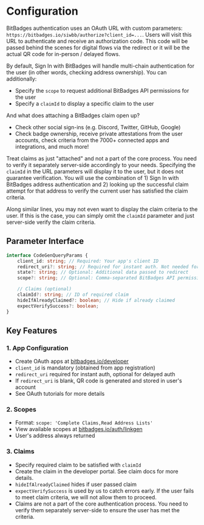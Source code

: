 # Configuration

BitBadges authentication uses an OAuth URL with custom parameters: `https://bitbadges.io/siwbb/authorize?client_id=...`. Users will visit this URL to authenticate and receive an authorization code. This code will be passed behind the scenes for digital flows via the redirect or it will be the actual QR code for in-person / delayed flows.

By default, Sign In with BitBadges will handle multi-chain authentication for the user (in other words, checking address ownership). You can additionally:

-   Specify the `scope` to request additional BitBadges API permissions for the user
-   Specify a `claimId` to display a specific claim to the user

And what does attaching a BitBadges claim open up?

-   Check other social sign-ins (e.g. Discord, Twitter, GitHub, Google)
-   Check badge ownership, receive private attestations from the user accounts, check criteria from the 7000+ connected apps and integrations, and much more!

Treat claims as just "attached" and not a part of the core process. You need to verify it separately server-side accordingly to your needs. Specifying the `claimId` in the URL parameters will display it to the user, but it does not guarantee verification. You will use the combination of 1) Sign In with BitBadges address authentication and 2) looking up the successful claim attempt for that address to verify the current user has satisfied the claim criteria.

Along similar lines, you may not even want to display the claim criteria to the user. If this is the case, you can simply omit the `claimId` parameter and just server-side verify the claim criteria.

## Parameter Interface

```typescript
interface CodeGenQueryParams {
    client_id: string; // Required: Your app's client ID
    redirect_uri?: string; // Required for instant auth. Not needed for QR code auth.
    state?: string; // Optional: Additional data passed to redirect
    scope?: string; // Optional: Comma-separated BitBadges API permission scopes (e.g. 'Complete Claims,Read Address Lists')

    // Claims (optional)
    claimId?: string; // ID of required claim
    hideIfAlreadyClaimed?: boolean; // Hide if already claimed
    expectVerifySuccess?: boolean;
}
```

## Key Features

### 1. App Configuration

-   Create OAuth apps at [bitbadges.io/developer](https://bitbadges.io/developer)
-   `client_id` is mandatory (obtained from app registration)
-   `redirect_uri` required for instant auth, optional for delayed auth
-   If `redirect_uri` is blank, QR code is generated and stored in user's account
-   See OAuth tutorials for more details

### 2. Scopes

-   Format: `scope: 'Complete Claims,Read Address Lists'`
-   View available scopes at [bitbadges.io/auth/linkgen](https://bitbadges.io/auth/linkgen)
-   User's address always returned

### 3. Claims

-   Specify required claim to be satisfied with `claimId`
-   Create the claim in the developer portal. See claim docs for more details.
-   `hideIfAlreadyClaimed` hides if user passed claim
-   `expectVerifySuccess` is used by us to catch errors early. If the user fails to meet claim criteria, we will not allow them to proceed.
-   Claims are not a part of the core authentication process. You need to verify them separately server-side to ensure the user has met the criteria.
